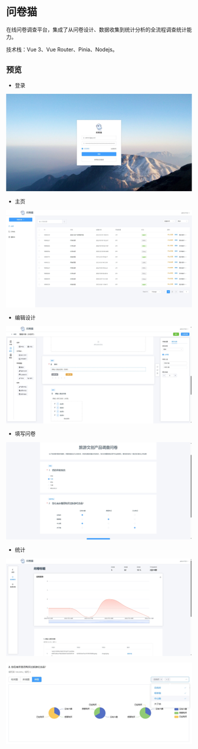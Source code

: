 # 问卷猫

在线问卷调查平台，集成了从问卷设计、数据收集到统计分析的全流程调查统计能力。

技术栈：Vue 3、Vue Router、Pinia、Nodejs。

## 预览

* 登录

![](.\screenshot\login.jpeg)

* 主页

![](.\screenshot\mine.png)

* 编辑设计

![](.\screenshot\edit.png)

* 填写问卷

![](.\screenshot\view.png)

* 统计

![](.\screenshot\stat.png)



![statItem](.\screenshot\statItem.png)